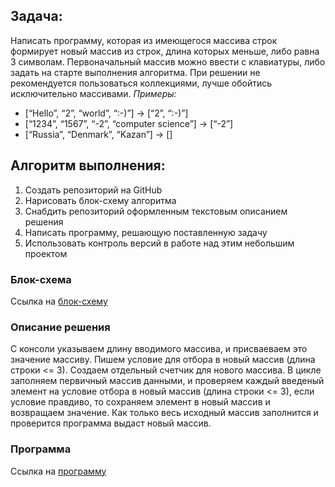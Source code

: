 ## Задача:
Написать программу, которая из имеющегося массива строк формирует новый массив из строк, длина которых меньше, либо равна 3 символам. Первоначальный массив можно ввести с клавиатуры, либо задать на старте выполнения алгоритма. При решении не рекомендуется пользоваться коллекциями, лучше обойтись исключительно массивами.
*Примеры:*
* [“Hello”, “2”, “world”, “:-)”] → [“2”, “:-)”]
* [“1234”, “1567”, “-2”, “computer science”] → [“-2”]
* [“Russia”, “Denmark”, “Kazan”] → []

## Алгоритм выполнения:
1. Создать репозиторий на GitHub
2. Нарисовать блок-схему алгоритма 
3. Снабдить репозиторий оформленным текстовым описанием решения 
4. Написать программу, решающую поставленную задачу
5. Использовать контроль версий в работе над этим небольшим проектом 

### Блок-схема 
Ссылка на [блок-схему](https://github.com/juliet-yor/Section_results/blob/main/Algoritm.png)

### Описание решения
С консоли указываем длину вводимого массива, и присваеваем это значение массиву. Пишем условие для отбора в новый массив (длина строки <= 3). Создаем отдельный счетчик для нового массива. В цикле заполняем первичный массив данными, и проверяем каждый введеный элемент на условие отбора в новый массив (длина строки <= 3), если условие правдиво, то сохраняем элемент в новый массив и возвращаем значение. Как только весь исходный массив заполнится и проверится программа выдаст новый массив.

### Программа
Ссылка на [программу](https://github.com/juliet-yor/Section_results/blob/main/Program.cs)